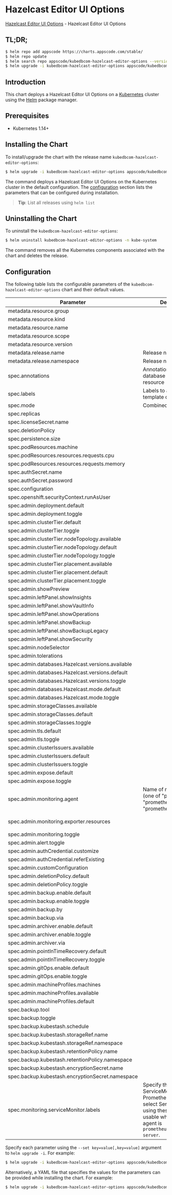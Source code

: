 # Hazelcast Editor UI Options

[Hazelcast Editor UI Options](https://byte.builders) - Hazelcast Editor UI Options

## TL;DR;

```bash
$ helm repo add appscode https://charts.appscode.com/stable/
$ helm repo update
$ helm search repo appscode/kubedbcom-hazelcast-editor-options --version=v0.26.0
$ helm upgrade -i kubedbcom-hazelcast-editor-options appscode/kubedbcom-hazelcast-editor-options -n kube-system --create-namespace --version=v0.26.0
```

## Introduction

This chart deploys a Hazelcast Editor UI Options on a [Kubernetes](http://kubernetes.io) cluster using the [Helm](https://helm.sh) package manager.

## Prerequisites

- Kubernetes 1.14+

## Installing the Chart

To install/upgrade the chart with the release name `kubedbcom-hazelcast-editor-options`:

```bash
$ helm upgrade -i kubedbcom-hazelcast-editor-options appscode/kubedbcom-hazelcast-editor-options -n kube-system --create-namespace --version=v0.26.0
```

The command deploys a Hazelcast Editor UI Options on the Kubernetes cluster in the default configuration. The [configuration](#configuration) section lists the parameters that can be configured during installation.

> **Tip**: List all releases using `helm list`

## Uninstalling the Chart

To uninstall the `kubedbcom-hazelcast-editor-options`:

```bash
$ helm uninstall kubedbcom-hazelcast-editor-options -n kube-system
```

The command removes all the Kubernetes components associated with the chart and deletes the release.

## Configuration

The following table lists the configurable parameters of the `kubedbcom-hazelcast-editor-options` chart and their default values.

|                     Parameter                     |                                                                                Description                                                                                |                                        Default                                        |
|---------------------------------------------------|---------------------------------------------------------------------------------------------------------------------------------------------------------------------------|---------------------------------------------------------------------------------------|
| metadata.resource.group                           |                                                                                                                                                                           | <code>kubedb.com</code>                                                               |
| metadata.resource.kind                            |                                                                                                                                                                           | <code>Hazelcast</code>                                                                |
| metadata.resource.name                            |                                                                                                                                                                           | <code>hazelcasts</code>                                                               |
| metadata.resource.scope                           |                                                                                                                                                                           | <code>Namespaced</code>                                                               |
| metadata.resource.version                         |                                                                                                                                                                           | <code>v1alpha2</code>                                                                 |
| metadata.release.name                             | Release name                                                                                                                                                              | <code>""</code>                                                                       |
| metadata.release.namespace                        | Release namespace                                                                                                                                                         | <code>""</code>                                                                       |
| spec.annotations                                  | Annotations to add to the database custom resource                                                                                                                        | <code>{}</code>                                                                       |
| spec.labels                                       | Labels to add to all the template objects                                                                                                                                 | <code>{}</code>                                                                       |
| spec.mode                                         | Combined, Topology                                                                                                                                                        | <code>Topology</code>                                                                 |
| spec.replicas                                     |                                                                                                                                                                           | <code>3</code>                                                                        |
| spec.licenseSecret.name                           |                                                                                                                                                                           | <code>""</code>                                                                       |
| spec.deletionPolicy                               |                                                                                                                                                                           | <code>WipeOut</code>                                                                  |
| spec.persistence.size                             |                                                                                                                                                                           | <code>2Gi</code>                                                                      |
| spec.podResources.machine                         |                                                                                                                                                                           | <code>""</code>                                                                       |
| spec.podResources.resources.requests.cpu          |                                                                                                                                                                           | <code>500m</code>                                                                     |
| spec.podResources.resources.requests.memory       |                                                                                                                                                                           | <code>1500Mi</code>                                                                   |
| spec.authSecret.name                              |                                                                                                                                                                           | <code>""</code>                                                                       |
| spec.authSecret.password                          |                                                                                                                                                                           | <code>""</code>                                                                       |
| spec.configuration                                |                                                                                                                                                                           | <code>""</code>                                                                       |
| spec.openshift.securityContext.runAsUser          |                                                                                                                                                                           | <code>null</code>                                                                     |
| spec.admin.deployment.default                     |                                                                                                                                                                           | <code>Shared</code>                                                                   |
| spec.admin.deployment.toggle                      |                                                                                                                                                                           | <code>true</code>                                                                     |
| spec.admin.clusterTier.default                    |                                                                                                                                                                           | <code>"GeneralPurpose"</code>                                                         |
| spec.admin.clusterTier.toggle                     |                                                                                                                                                                           | <code>true</code>                                                                     |
| spec.admin.clusterTier.nodeTopology.available     |                                                                                                                                                                           | <code>[]</code>                                                                       |
| spec.admin.clusterTier.nodeTopology.default       |                                                                                                                                                                           | <code>""</code>                                                                       |
| spec.admin.clusterTier.nodeTopology.toggle        |                                                                                                                                                                           | <code>true</code>                                                                     |
| spec.admin.clusterTier.placement.available        |                                                                                                                                                                           | <code>[]</code>                                                                       |
| spec.admin.clusterTier.placement.default          |                                                                                                                                                                           | <code>""</code>                                                                       |
| spec.admin.clusterTier.placement.toggle           |                                                                                                                                                                           | <code>true</code>                                                                     |
| spec.admin.showPreview                            |                                                                                                                                                                           | <code>false</code>                                                                    |
| spec.admin.leftPanel.showInsights                 |                                                                                                                                                                           | <code>true</code>                                                                     |
| spec.admin.leftPanel.showVaultInfo                |                                                                                                                                                                           | <code>true</code>                                                                     |
| spec.admin.leftPanel.showOperations               |                                                                                                                                                                           | <code>true</code>                                                                     |
| spec.admin.leftPanel.showBackup                   |                                                                                                                                                                           | <code>true</code>                                                                     |
| spec.admin.leftPanel.showBackupLegacy             |                                                                                                                                                                           | <code>false</code>                                                                    |
| spec.admin.leftPanel.showSecurity                 |                                                                                                                                                                           | <code>false</code>                                                                    |
| spec.admin.nodeSelector                           |                                                                                                                                                                           | <code>{}</code>                                                                       |
| spec.admin.tolerations                            |                                                                                                                                                                           | <code>[]</code>                                                                       |
| spec.admin.databases.Hazelcast.versions.available |                                                                                                                                                                           | <code>[]</code>                                                                       |
| spec.admin.databases.Hazelcast.versions.default   |                                                                                                                                                                           | <code>""</code>                                                                       |
| spec.admin.databases.Hazelcast.versions.toggle    |                                                                                                                                                                           | <code>true</code>                                                                     |
| spec.admin.databases.Hazelcast.mode.default       |                                                                                                                                                                           | <code>"Replicaset"</code>                                                             |
| spec.admin.databases.Hazelcast.mode.toggle        |                                                                                                                                                                           | <code>true</code>                                                                     |
| spec.admin.storageClasses.available               |                                                                                                                                                                           | <code>[]</code>                                                                       |
| spec.admin.storageClasses.default                 |                                                                                                                                                                           | <code>""</code>                                                                       |
| spec.admin.storageClasses.toggle                  |                                                                                                                                                                           | <code>true</code>                                                                     |
| spec.admin.tls.default                            |                                                                                                                                                                           | <code>false</code>                                                                    |
| spec.admin.tls.toggle                             |                                                                                                                                                                           | <code>true</code>                                                                     |
| spec.admin.clusterIssuers.available               |                                                                                                                                                                           | <code>[]</code>                                                                       |
| spec.admin.clusterIssuers.default                 |                                                                                                                                                                           | <code>""</code>                                                                       |
| spec.admin.clusterIssuers.toggle                  |                                                                                                                                                                           | <code>true</code>                                                                     |
| spec.admin.expose.default                         |                                                                                                                                                                           | <code>false</code>                                                                    |
| spec.admin.expose.toggle                          |                                                                                                                                                                           | <code>true</code>                                                                     |
| spec.admin.monitoring.agent                       | Name of monitoring agent (one of "prometheus.io", "prometheus.io/operator", "prometheus.io/builtin")                                                                      | <code>prometheus.io/operator</code>                                                   |
| spec.admin.monitoring.exporter.resources          |                                                                                                                                                                           | <code>{"limits":{"memory":"256Mi"},"requests":{"cpu":"100m","memory":"128Mi"}}</code> |
| spec.admin.monitoring.toggle                      |                                                                                                                                                                           | <code>true</code>                                                                     |
| spec.admin.alert.toggle                           |                                                                                                                                                                           | <code>true</code>                                                                     |
| spec.admin.authCredential.customize               |                                                                                                                                                                           | <code>true</code>                                                                     |
| spec.admin.authCredential.referExisting           |                                                                                                                                                                           | <code>true</code>                                                                     |
| spec.admin.customConfiguration                    |                                                                                                                                                                           | <code>true</code>                                                                     |
| spec.admin.deletionPolicy.default                 |                                                                                                                                                                           | <code>WipeOut</code>                                                                  |
| spec.admin.deletionPolicy.toggle                  |                                                                                                                                                                           | <code>true</code>                                                                     |
| spec.admin.backup.enable.default                  |                                                                                                                                                                           | <code>true</code>                                                                     |
| spec.admin.backup.enable.toggle                   |                                                                                                                                                                           | <code>true</code>                                                                     |
| spec.admin.backup.by                              |                                                                                                                                                                           | <code>BackupConfiguration</code>                                                      |
| spec.admin.backup.via                             |                                                                                                                                                                           | <code>Restic</code>                                                                   |
| spec.admin.archiver.enable.default                |                                                                                                                                                                           | <code>false</code>                                                                    |
| spec.admin.archiver.enable.toggle                 |                                                                                                                                                                           | <code>true</code>                                                                     |
| spec.admin.archiver.via                           |                                                                                                                                                                           | <code>Restic</code>                                                                   |
| spec.admin.pointInTimeRecovery.default            |                                                                                                                                                                           | <code>false</code>                                                                    |
| spec.admin.pointInTimeRecovery.toggle             |                                                                                                                                                                           | <code>true</code>                                                                     |
| spec.admin.gitOps.enable.default                  |                                                                                                                                                                           | <code>false</code>                                                                    |
| spec.admin.gitOps.enable.toggle                   |                                                                                                                                                                           | <code>false</code>                                                                    |
| spec.admin.machineProfiles.machines               |                                                                                                                                                                           | <code>[]</code>                                                                       |
| spec.admin.machineProfiles.available              |                                                                                                                                                                           | <code>[]</code>                                                                       |
| spec.admin.machineProfiles.default                |                                                                                                                                                                           | <code>""</code>                                                                       |
| spec.backup.tool                                  |                                                                                                                                                                           | <code>""</code>                                                                       |
| spec.backup.toggle                                |                                                                                                                                                                           | <code>true</code>                                                                     |
| spec.backup.kubestash.schedule                    |                                                                                                                                                                           | <code>""</code>                                                                       |
| spec.backup.kubestash.storageRef.name             |                                                                                                                                                                           | <code>""</code>                                                                       |
| spec.backup.kubestash.storageRef.namespace        |                                                                                                                                                                           | <code>""</code>                                                                       |
| spec.backup.kubestash.retentionPolicy.name        |                                                                                                                                                                           | <code>""</code>                                                                       |
| spec.backup.kubestash.retentionPolicy.namespace   |                                                                                                                                                                           | <code>""</code>                                                                       |
| spec.backup.kubestash.encryptionSecret.name       |                                                                                                                                                                           | <code>""</code>                                                                       |
| spec.backup.kubestash.encryptionSecret.namespace  |                                                                                                                                                                           | <code>""</code>                                                                       |
| spec.monitoring.serviceMonitor.labels             | Specify the labels for ServiceMonitor. Prometheus crd will select ServiceMonitor using these labels. Only usable when monitoring agent is `prometheus.io/webhook server`. | <code>{}</code>                                                                       |


Specify each parameter using the `--set key=value[,key=value]` argument to `helm upgrade -i`. For example:

```bash
$ helm upgrade -i kubedbcom-hazelcast-editor-options appscode/kubedbcom-hazelcast-editor-options -n kube-system --create-namespace --version=v0.26.0 --set metadata.resource.group=kubedb.com
```

Alternatively, a YAML file that specifies the values for the parameters can be provided while
installing the chart. For example:

```bash
$ helm upgrade -i kubedbcom-hazelcast-editor-options appscode/kubedbcom-hazelcast-editor-options -n kube-system --create-namespace --version=v0.26.0 --values values.yaml
```
